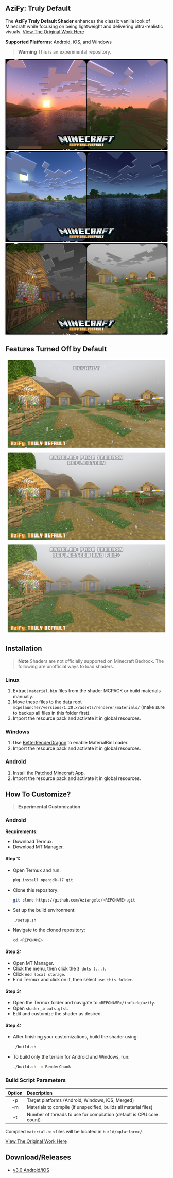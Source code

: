 ## AziFy: Truly Default
The **AziFy Truly Default Shader** enhances the classic vanilla look of Minecraft while focusing on being lightweight and delivering ultra-realistic visuals. [View The Original Work Here](https://github.com/Aziangelo/AF-TrulyDefault/tree/main)

**Supported Platforms**: Android, iOS, and Windows

> **Warning**
> This is an experimental repository.

![Screenshot](azifyss/ss1.jpg "v3.0")
![Screenshot](azifyss/ss2.jpg "v3.0")
![Screenshot](azifyss/ss3.jpg "v3.0")

## Features Turned Off by Default
![Preview](azifyss/prev1.png "v3.0")
![Preview](azifyss/prev2.png "v3.0")
![Preview](azifyss/prev3.png "v3.0")

## Installation

> **Note**
> Shaders are not officially supported on Minecraft Bedrock. The following are unofficial ways to load shaders.

### Linux
1. Extract `material.bin` files from the shader MCPACK or build materials manually.
2. Move these files to the data root `mcpelauncher/versions/1.20.x/assets/renderer/materials/` (make sure to backup all files in this folder first).
3. Import the resource pack and activate it in global resources.

### Windows
1. Use [BetterRenderDragon](https://github.com/ddf8196/BetterRenderDragon) to enable MaterialBinLoader.
2. Import the resource pack and activate it in global resources.

### Android
1. Install the [Patched Minecraft App](https://devendrn.github.io/renderdragon-shaders/shaders/installation/android#using-patch-app).
2. Import the resource pack and activate it in global resources.

## How To Customize?

> **Experimental Customization**

### Android

**Requirements:**
- Download Termux.
- Download MT Manager.

#### Step 1:
- Open Termux and run:
  ```sh
  pkg install openjdk-17 git
  ```
- Clone this repository:
  ```sh
  git clone https://github.com/Aziangelo/<REPONAME>.git
  ```
- Set up the build environment:
  ```sh
  ./setup.sh
  ```
- Navigate to the cloned repository:
  ```sh
  cd <REPONAME>
  ```

#### Step 2:
- Open MT Manager.
- Click the menu, then click the `3 dots (...)`.
- Click `Add local storage`.
- Find Termux and click on it, then select `use this folder`.

#### Step 3:
- Open the Termux folder and navigate to `<REPONAME>/include/azify`.
- Open `shader_inputs.glsl`.
- Edit and customize the shader as desired.

#### Step 4:
- After finishing your customizations, build the shader using:
  ```sh
  ./build.sh
  ```
- To build only the terrain for Android and Windows, run:
  ```sh
  ./build.sh -m RenderChunk
  ```

### Build Script Parameters
| Option | Description |
| :-: | :- |
| -p | Target platforms (Android, Windows, iOS, Merged) |
| -m | Materials to compile (if unspecified, builds all material files) |
| -t | Number of threads to use for compilation (default is CPU core count) |

Compiled `material.bin` files will be located in `build/<platform>/`.


[View The Original Work Here](https://github.com/Aziangelo/AF-TrulyDefault/tree/main)
## Download/Releases
- [v3.0 Android/iOS](https://github.com/Aziangelo/AF-TrulyDefault/releases/tag/v3.0.1)

